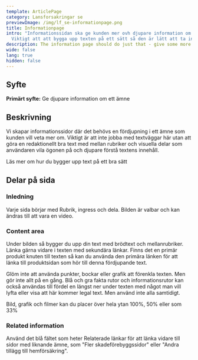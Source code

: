 ```yaml
---
template: ArticlePage
category: Lansforsakringar se
previewImage: /img/lf_se-informationpage.png
title: Informationpage
intro: "Informationssidan ska ge kunden mer ovh djupare information om ett ämne.
  Viktigt att att bygga upp texten på ett sätt så den är lätt att ta in. "
description: The information page should do just that - give some more information.
wide: false
lang: true
hidden: false
---
```

## Syfte[](https://lf-digitala-kanaler.github.io/patterns/lansforsakringar-se/product-page#syfte)

**Primärt syfte:** Ge djupare information om ett ämne

## Beskrivning[](https://lf-digitala-kanaler.github.io/patterns/lansforsakringar-se/product-page#beskrivning)

Vi skapar informationssidor där det behövs en fördjupning i ett ämne som kunden vill veta mer om. Viktigt är att inte jobba med textväggar här utan att göra en redaktionellt bra text med mellan rubriker och visuella delar som användaren vila ögonen på och djupare förstå textens innehåll.

Läs mer om hur du bygger upp text på ett bra sätt 

## Delar på sida[](https://lf-digitala-kanaler.github.io/patterns/lansforsakringar-se/product-page#delar-p%C3%A5-sida)

### Inledning

Varje sida börjar med Rubrik, ingress och dela. Bilden är valbar och kan ändras till att vara en video.



### Content area

Under bilden så bygger du upp din text med brödtext och mellanrubriker. Länka gärna vidare i texten med sekundära länkar. Finns det en primär produkt knuten till texten så kan du använda den primära länken för att länka till produktsidan som hör till denna fördjupande text. 

Glöm inte att använda punkter, bockar eller grafik att förenkla texten. Men gör inte allt på en gång. Blå och gra fakta rutor och informationsrutor kan också användas till fördel en längst ner under texten med något man vill lyfta eller visa att här kommer legal text. Men använd inte alla samtidigt.

Bild, grafik och filmer kan du placer över hela ytan 100%, 50% eller som 33%



### Related information

Använd det blå fältet som heter Relaterade länkar för att länka vidare till sidor med liknande ämne, som "Fler skadeförebyggssidor" eller "Andra tillägg till hemförsäkring".